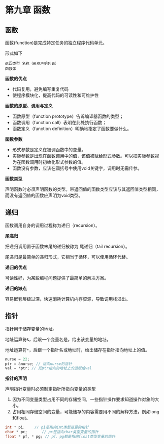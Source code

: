 # 第九章 函数

## 函数

函数(function)是完成特定任务的独立程序代码单元。

形式如下

```
返回类型 名称（形参声明列表）
函数体
```

**函数的优点**

- 代码复用，避免编写重复代码
- 使程序模块化，提高代码的可读性和可维护性

**函数的原型、调用与定义**

- 函数原型（function prototype）告诉编译器函数的类型；
- 函数调用（function call）表明在此处执行函数；
- 函数定义（function definition）明确地指定了函数要做什么。

**函数参数**

- 形式参数是定义在被调函数中的变量。
- 实际参数是出现在函数调用中的值，该值被赋给形式参数。可以把实际参数视为在函数调用时初始化形式参数的值。
- 函数没有参数，应该在圆括号中使用void关键字，调用时无需传参。

**函数类型**

声明函数时必须声明函数的类型。带返回值的函数类型应该与其返回值类型相同，而没有返回值的函数应声明为void类型。

## 递归

函数调用自身的调用过程称为递归（recursion）。

**尾递归**

把递归调用置于函数末尾的递归被称为 尾递归（tail recursion）。

尾递归是最简单的递归形式，它相当于循环，可以使用循环代替。

**递归的优点**

可读性好，为某些编程问题提供了最简单的解决方案。

**递归的缺点**

容易嵌套层级过深，快速消耗计算机内存资源，导致调用栈溢出。

## 指针

指针用于储存变量的地址。

地址运算符`&`，后跟一个变量名是，给出该变量的地址。


地址运算符`*`，后跟一个指针名或地址时，给出储存在指针指向地址上的值。

```c
nurse = 22;
ptr = &nurse; // 指向nurse的指针
val = *ptr; // 把ptr指向的地址上的值赋给val
```

**指针的声明**

声明指针变量时必须制定指针所指向变量的类型

1. 因为不同变量类型占用不同的存储空间，一些指针操作要求知道操作对象的大小。
2. 占用相同存储空间的变量，可能储存的内容需要用不同的解释方法，例如long和float。

```c
int * pi;　　 // pi是指向int类型变量的指针
char * pc;　　　　// pc是指向char类型变量的指针
float * pf, * pg; // pf、pg都是指向float类型变量的指针
```
